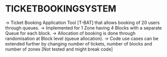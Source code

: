 # TICKETBOOKINGSYSTEM


-> Ticket Booking Application Tool [T-BAT] that allows booking of 20 users through queues. 
-> Implemented for 1 Zone having 4 Blocks with a separate Queue for each block.
-> Allocation of booking is done through randomisation at Block level (queue allocation).
-> Code use cases can be extended further by changing number of tickets, number of blocks and number of zones [Not tested and might break code]

